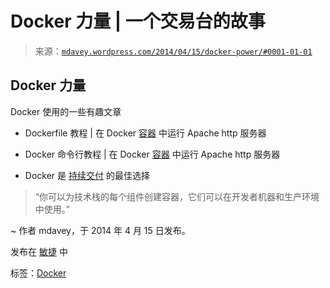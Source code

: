 <!--yml

分类：未分类

日期：2024 年 05 月 18 日 05:51:26

-->

# Docker 力量 | 一个交易台的故事

> 来源：[`mdavey.wordpress.com/2014/04/15/docker-power/#0001-01-01`](https://mdavey.wordpress.com/2014/04/15/docker-power/#0001-01-01)

## Docker 力量

Docker 使用的一些有趣文章

+   Dockerfile 教程 | 在 Docker [容器](http://2mohitarora.blogspot.fr/2014/02/dockerfile-tutorial-running-apache-http.html) 中运行 Apache http 服务器

+   Docker 命令行教程 | 在 Docker [容器](http://2mohitarora.blogspot.fr/2014/02/docker-basic-tutorial-running-apache.html) 中运行 Apache http 服务器

+   Docker 是 [持续交付](http://2mohitarora.blogspot.fr/2013/11/docker-is-best-fit-for-continuous.html) 的最佳选择

> “你可以为技术栈的每个组件创建容器，它们可以在开发者机器和生产环境中使用。”

~ 作者 mdavey，于 2014 年 4 月 15 日发布。

发布在 [敏捷](https://mdavey.wordpress.com/category/agile/) 中

标签：[Docker](https://mdavey.wordpress.com/tag/docker/)
